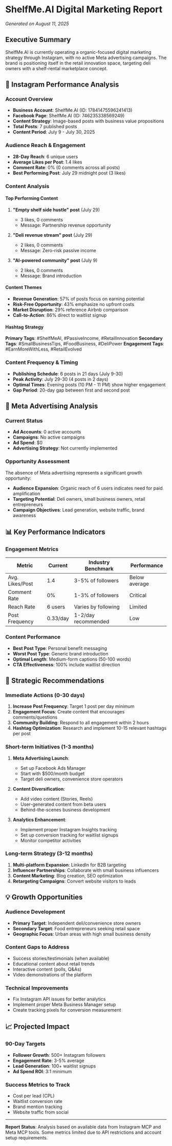 # ShelfMe.AI Digital Marketing Report
*Generated on August 11, 2025*

## Executive Summary

ShelfMe.AI is currently operating a organic-focused digital marketing strategy through Instagram, with no active Meta advertising campaigns. The brand is positioning itself in the retail innovation space, targeting deli owners with a shelf-rental marketplace concept.

## 📱 Instagram Performance Analysis

### Account Overview
- **Business Account**: ShelfMe.AI (ID: 17841475596241413)
- **Facebook Page**: ShelfMe.AI (ID: 746235338569249)
- **Content Strategy**: Image-based posts with business value propositions
- **Total Posts**: 7 published posts
- **Content Period**: July 9 - July 30, 2025

### Audience Reach & Engagement
- **28-Day Reach**: 6 unique users
- **Average Likes per Post**: 1.4 likes
- **Comment Rate**: 0% (0 comments across all posts)
- **Best Performing Post**: July 29 midnight post (3 likes)

### Content Analysis

#### Top Performing Content
1. **"Empty shelf side hustle" post** (July 29)
   - 3 likes, 0 comments
   - Message: Partnership revenue opportunity
   
2. **"Deli revenue stream" post** (July 29) 
   - 2 likes, 0 comments
   - Message: Zero-risk passive income

3. **"AI-powered community" post** (July 9)
   - 2 likes, 0 comments
   - Message: Brand introduction

#### Content Themes
- **Revenue Generation**: 57% of posts focus on earning potential
- **Risk-Free Opportunity**: 43% emphasize no upfront costs
- **Market Disruption**: 29% reference Airbnb comparison
- **Call-to-Action**: 86% direct to waitlist signup

#### Hashtag Strategy
**Primary Tags**: #ShelfMeAI, #PassiveIncome, #RetailInnovation
**Secondary Tags**: #SmallBusinessTips, #FoodBusiness, #DeliPower
**Engagement Tags**: #EarnMoreWithLess, #RetailEvolved

### Content Frequency & Timing
- **Publishing Schedule**: 6 posts in 21 days (July 9-30)
- **Peak Activity**: July 29-30 (4 posts in 2 days)
- **Optimal Times**: Evening posts (10 PM - 11 PM) show higher engagement
- **Gap Period**: 20-day gap between first and second post

## 🎯 Meta Advertising Analysis

### Current Status
- **Ad Accounts**: 0 active accounts
- **Campaigns**: No active campaigns
- **Ad Spend**: $0
- **Advertising Strategy**: Not currently implemented

### Opportunity Assessment
The absence of Meta advertising represents a significant growth opportunity:
- **Audience Expansion**: Organic reach of 6 users indicates need for paid amplification
- **Targeting Potential**: Deli owners, small business owners, retail entrepreneurs
- **Campaign Objectives**: Lead generation, website traffic, brand awareness

## 📊 Key Performance Indicators

### Engagement Metrics
| Metric | Current | Industry Benchmark | Performance |
|--------|---------|-------------------|-------------|
| Avg. Likes/Post | 1.4 | 3-5% of followers | Below average |
| Comment Rate | 0% | 1-3% of followers | Critical |
| Reach Rate | 6 users | Varies by following | Limited |
| Post Frequency | 0.33/day | 1-2/day recommended | Low |

### Content Performance
- **Best Post Type**: Personal benefit messaging
- **Worst Post Type**: Generic brand introduction
- **Optimal Length**: Medium-form captions (50-100 words)
- **CTA Effectiveness**: 100% include waitlist direction

## 🎯 Strategic Recommendations

### Immediate Actions (0-30 days)
1. **Increase Post Frequency**: Target 1 post per day minimum
2. **Engagement Focus**: Create content that encourages comments/questions
3. **Community Building**: Respond to all engagement within 2 hours
4. **Hashtag Optimization**: Research and implement 10-15 relevant hashtags per post

### Short-term Initiatives (1-3 months)
1. **Meta Advertising Launch**: 
   - Set up Facebook Ads Manager
   - Start with $500/month budget
   - Target deli owners, convenience store operators
   
2. **Content Diversification**:
   - Add video content (Stories, Reels)
   - User-generated content from beta users
   - Behind-the-scenes business development

3. **Analytics Enhancement**:
   - Implement proper Instagram Insights tracking
   - Set up conversion tracking for waitlist signups
   - Monitor competitor activities

### Long-term Strategy (3-12 months)
1. **Multi-platform Expansion**: LinkedIn for B2B targeting
2. **Influencer Partnerships**: Collaborate with small business influencers
3. **Content Marketing**: Blog creation, SEO optimization
4. **Retargeting Campaigns**: Convert website visitors to leads

## 💡 Growth Opportunities

### Audience Development
- **Primary Target**: Independent deli/convenience store owners
- **Secondary Target**: Food entrepreneurs seeking retail space
- **Geographic Focus**: Urban areas with high small business density

### Content Gaps to Address
- Success stories/testimonials (when available)
- Educational content about retail trends
- Interactive content (polls, Q&As)
- Video demonstrations of the platform

### Technical Improvements
- Fix Instagram API issues for better analytics
- Implement proper Meta Business Manager setup
- Create tracking pixels for conversion measurement

## 📈 Projected Impact

### 90-Day Targets
- **Follower Growth**: 500+ Instagram followers
- **Engagement Rate**: 3-5% average
- **Lead Generation**: 100+ waitlist signups
- **Ad Spend ROI**: 3:1 minimum

### Success Metrics to Track
- Cost per lead (CPL)
- Waitlist conversion rate
- Brand mention tracking
- Website traffic from social

---

**Report Status**: Analysis based on available data from Instagram MCP and Meta MCP tools. Some metrics limited due to API restrictions and account setup requirements.